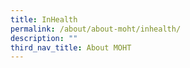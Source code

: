 ```yaml
---
title: InHealth
permalink: /about/about-moht/inhealth/
description: ""
third_nav_title: About MOHT
---
```

